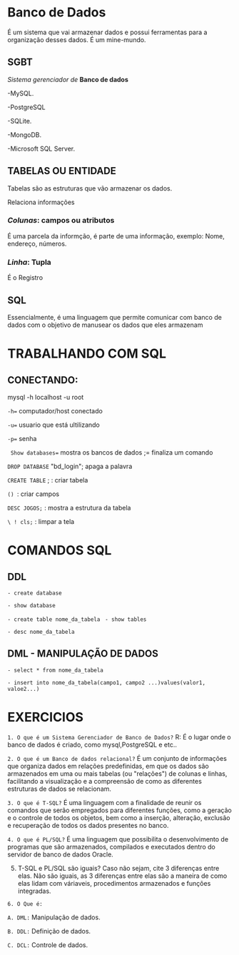 # Banco de Dados
É um sistema que vai armazenar dados e possui ferramentas para a organização desses dados.
É um mine-mundo.

## SGBT
*Sistema gerenciador de* **Banco de dados**

-MySQL.

-PostgreSQL

-SQLite.

-MongoDB.

-Microsoft SQL Server.
## TABELAS OU ENTIDADE
Tabelas são as estruturas que vão armazenar os dados.

Relaciona informações
### *Colunas*: campos ou atributos
É uma parcela da informção, é parte de uma informação, exemplo: Nome, endereço, números.

### *Linha*: Tupla
É o Registro

## SQL
 Essencialmente, é uma linguagem que permite comunicar com banco de dados com o objetivo de manusear os dados que eles armazenam

 # TRABALHANDO COM SQL
 ## CONECTANDO: 
 mysql -h localhost -u root

 `-h=` computador/host conectado

 `-u=` usuario que está ultilizando

 `-p=` senha

` Show databases=` mostra os bancos de dados
 ;= finaliza um comando

 `DROP DATABASE` "bd_login";  apaga a palavra

`CREATE TABLE` ; : criar tabela

  `() `: criar campos 
   
`DESC JOGOS;` : mostra a estrutura da tabela

`\ ! cls;` : limpar a tela

# COMANDOS SQL
## DDL
`- create database`

`- show database`

`- create table nome_da_tabela
`
`- show tables`

`- desc nome_da_tabela`

## DML - MANIPULAÇÃO DE DADOS

`- select * from nome_da_tabela`

`- insert into nome_da_tabela(campo1, campo2 ...)values(valor1, valoe2...)
`

# EXERCICIOS

`1. O que é um Sistema Gerenciador de Banco de Dados?`
R: É o lugar onde o banco de dados é criado, como mysql,PostgreSQL e etc..

`2. O que é um Banco de dados relacional?`
 É um conjunto de informações que organiza dados em relações predefinidas, em que os dados são armazenados em uma ou mais tabelas (ou "relações") de colunas e linhas, facilitando a visualização e a compreensão de como as diferentes estruturas de dados se relacionam.

`3. O que é T-SQL?`  É uma linguagem com a finalidade de reunir os comandos que serão empregados para diferentes funções, como a geração e o controle de todos os objetos, bem como a inserção, alteração, exclusão e recuperação de todos os dados presentes no banco.

`4. O que é PL/SQL?`
É uma linguagem que possibilita o desenvolvimento de programas que são armazenados, compilados e executados dentro do servidor de banco de dados Oracle.

5. T-SQL e PL/SQL são iguais? Caso não sejam, cite 3 diferenças entre elas. 
Não são iguais, as 3 diferenças entre elas são a maneira de como elas lidam com váriaveis, procedimentos armazenados e funções integradas.

`6. O Que é:`

`A. DML:` Manipulação de dados.

`B. DDL:` Definição de dados.

`C. DCL:` Controle de dados.


